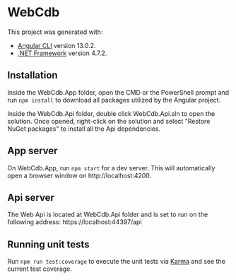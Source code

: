 # WebCdb

This project was generated with:
- [Angular CLI](https://github.com/angular/angular-cli) version 13.0.2.
- [.NET Framework](https://dotnet.microsoft.com/pt-br/download/dotnet-framework/net472) version 4.7.2.

## Installation

Inside the WebCdb.App folder, open the CMD or the PowerShell prompt and run `npm install` to download all packages utilized by 
the Angular project.

Inside the WebCdb.Api folder, double click WebCdb.Api.sln to open the solution. Once opened, right-click on the solution and
select "Restore NuGet packages" to install all the Api dependencies.

## App server

On WebCdb.App, run `npm start` for a dev server. This will automatically open a browser window on http://localhost:4200.

## Api server

The Web Api is located at WebCdb.Api folder and is set to run on the following address: https://localhost:44397/api

## Running unit tests

Run `npm run test:coverage` to execute the unit tests via [Karma](https://karma-runner.github.io) and see the current test coverage.